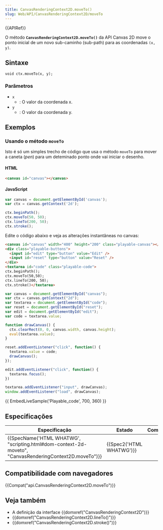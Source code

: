 ```yaml
---
title: CanvasRenderingContext2D.moveTo()
slug: Web/API/CanvasRenderingContext2D/moveTo
---
```


{{APIRef}}

O método **`CanvasRenderingContext2D.moveTo()`** da API Canvas 2D move o ponto inicial de um novo sub-caminho (sub-path) para as coordenadas `(x, y)`.

## Sintaxe

```
void ctx.moveTo(x, y);
```

### Parâmetros

- `x`
  - : O valor da coordenada x.
- `y`
  - : O valor da coordenada y.

## Exemplos

### Usando o método `moveTo`

Isto é só um simples trecho de código que usa o método `moveTo` para mover a caneta (_pen_) para um deteminado ponto onde vai iniciar o desenho.

#### HTML

```html
<canvas id="canvas"></canvas>
```

#### JavaScript

```js
var canvas = document.getElementById('canvas');
var ctx = canvas.getContext('2d');

ctx.beginPath();
ctx.moveTo(50, 50);
ctx.lineTo(200, 50);
ctx.stroke();
```

Edite o código abaixo e veja as alterações instantâneas no canvas:

```html hidden
<canvas id="canvas" width="400" height="200" class="playable-canvas"></canvas>
<div class="playable-buttons">
  <input id="edit" type="button" value="Edit" />
  <input id="reset" type="button" value="Reset" />
</div>
<textarea id="code" class="playable-code">
ctx.beginPath();
ctx.moveTo(50,50);
ctx.lineTo(200, 50);
ctx.stroke()</textarea>
```

```js hidden
var canvas = document.getElementById("canvas");
var ctx = canvas.getContext("2d");
var textarea = document.getElementById("code");
var reset = document.getElementById("reset");
var edit = document.getElementById("edit");
var code = textarea.value;

function drawCanvas() {
  ctx.clearRect(0, 0, canvas.width, canvas.height);
  eval(textarea.value);
}

reset.addEventListener("click", function() {
  textarea.value = code;
  drawCanvas();
});

edit.addEventListener("click", function() {
  textarea.focus();
})

textarea.addEventListener("input", drawCanvas);
window.addEventListener("load", drawCanvas);
```

{{ EmbedLiveSample('Playable_code', 700, 360) }}

## Especificações

| Especificação                                                                                                                            | Estado                           | Comentário |
| ---------------------------------------------------------------------------------------------------------------------------------------- | -------------------------------- | ---------- |
| {{SpecName('HTML WHATWG', "scripting.html#dom-context-2d-moveto", "CanvasRenderingContext2D.moveTo")}} | {{Spec2('HTML WHATWG')}} |            |

## Compatibilidade com navegadores

{{Compat("api.CanvasRenderingContext2D.moveTo")}}

## Veja também

- A definição da interface {{domxref("CanvasRenderingContext2D")}}
- {{domxref("CanvasRenderingContext2D.lineTo()")}}
- {{domxref("CanvasRenderingContext2D.stroke()")}}

